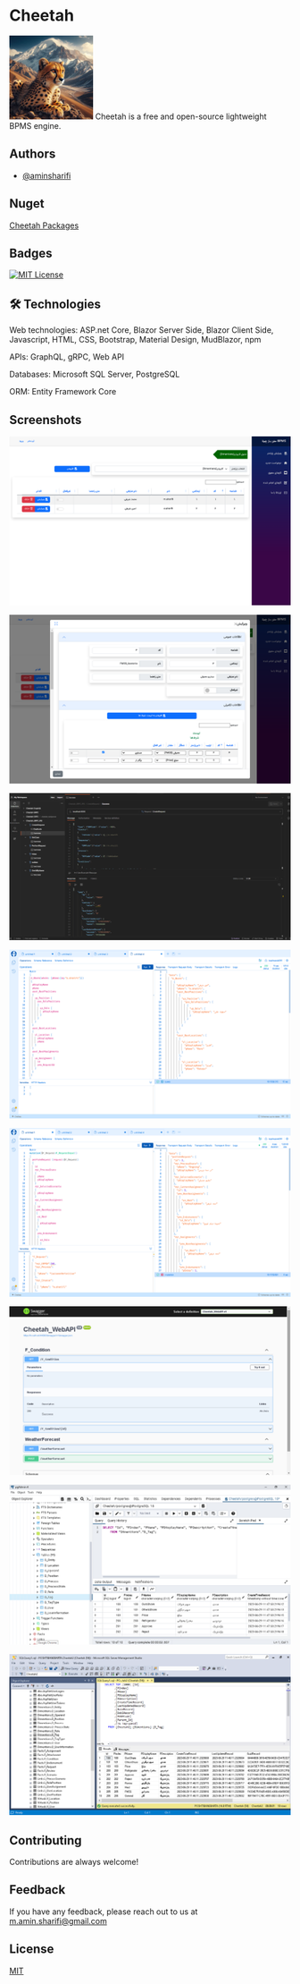 # Cheetah
<img src="https://raw.githubusercontent.com/aminsharifi/Cheetah/master/res/images/Cheetah.jpg" width="150px" />
Cheetah is a free and open-source lightweight BPMS engine.

## Authors

- [@aminsharifi](https://github.com/aminsharifi)

## Nuget

<a href="https://www.nuget.org/profiles/aminsharifi">Cheetah Packages</a>

## Badges

[![MIT License](https://img.shields.io/badge/License-MIT-green.svg)](https://choosealicense.com/licenses/mit/)

## 🛠 Technologies

Web technologies: ASP.net Core, Blazor Server Side, Blazor Client Side, Javascript, HTML, CSS, Bootstrap, Material Design, MudBlazor, npm

APIs: GraphQL, gRPC, Web API

Databases: Microsoft SQL Server, PostgreSQL

ORM: Entity Framework Core

## Screenshots

![Blazor Table](https://raw.githubusercontent.com/aminsharifi/Cheetah/master/res/images/Blazor_Table.png)

![Blazor Upsert Table](https://raw.githubusercontent.com/aminsharifi/Cheetah/master/res/images/Blazor_Upsert_Table.png)

![gRPC Method](https://raw.githubusercontent.com/aminsharifi/Cheetah/master/res/images/gRPC_CreateRequest.png)

![GraphQL Query](https://raw.githubusercontent.com/aminsharifi/Cheetah/master/res/images/GraphQL_Query.png)

![GraphQL Mutation](https://raw.githubusercontent.com/aminsharifi/Cheetah/master/res/images/GraphQL_Mutation.png)

![Swagger](https://raw.githubusercontent.com/aminsharifi/Cheetah/master/res/images/Swagger.png)

![Postgres](https://raw.githubusercontent.com/aminsharifi/Cheetah/master/res/images/Postgres.png)

![SQL_Sever](https://raw.githubusercontent.com/aminsharifi/Cheetah/master/res/images/SQL_Sever.png)

## Contributing

Contributions are always welcome!

## Feedback

If you have any feedback, please reach out to us at m.amin.sharifi@gmail.com


## License
[MIT](https://choosealicense.com/licenses/mit/)
